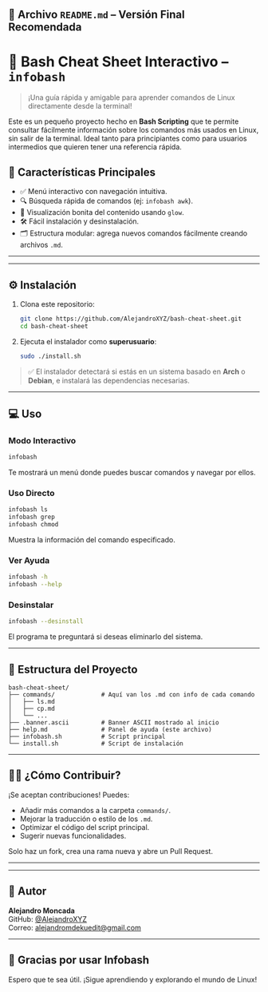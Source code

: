 ## 📄 Archivo `README.md` – Versión Final Recomendada

# 🐚 Bash Cheat Sheet Interactivo – `infobash`

> ¡Una guía rápida y amigable para aprender comandos de Linux directamente desde la terminal!

Este es un pequeño proyecto hecho en **Bash Scripting** que te permite consultar fácilmente información sobre los comandos más usados en Linux, sin salir de la terminal. Ideal tanto para principiantes como para usuarios intermedios que quieren tener una referencia rápida.


## 🧩 Características Principales

- ✅ Menú interactivo con navegación intuitiva.
- 🔍 Búsqueda rápida de comandos (ej: `infobash awk`).
- 📄 Visualización bonita del contenido usando `glow`.
- 🛠️ Fácil instalación y desinstalación.
- 🗂️ Estructura modular: agrega nuevos comandos fácilmente creando archivos `.md`.

---
---
## ⚙️ Instalación

1. Clona este repositorio:
   ```bash
   git clone https://github.com/AlejandroXYZ/bash-cheat-sheet.git
   cd bash-cheat-sheet
   ```

2. Ejecuta el instalador como **superusuario**:
   ```bash
   sudo ./install.sh
   ```

> ✅ El instalador detectará si estás en un sistema basado en **Arch** o **Debian**, e instalará las dependencias necesarias.
---

## 💻 Uso

### Modo Interactivo
```bash
infobash
```
Te mostrará un menú donde puedes buscar comandos y navegar por ellos.


### Uso Directo
```bash
infobash ls
infobash grep
infobash chmod
```

Muestra la información del comando especificado.

### Ver Ayuda
```bash
infobash -h
infobash --help
```

### Desinstalar
```bash
infobash --desinstall
```

El programa te preguntará si deseas eliminarlo del sistema.

---

## 📁 Estructura del Proyecto

```
bash-cheat-sheet/
├── commands/             # Aquí van los .md con info de cada comando
│   ├── ls.md
│   ├── cp.md
│   └── ...
├── .banner.ascii         # Banner ASCII mostrado al inicio
├── help.md               # Panel de ayuda (este archivo)
├── infobash.sh           # Script principal
└── install.sh            # Script de instalación
```

---


## 🧑‍💻 ¿Cómo Contribuir?

¡Se aceptan contribuciones! Puedes:

- Añadir más comandos a la carpeta `commands/`.
- Mejorar la traducción o estilo de los `.md`.
- Optimizar el código del script principal.
- Sugerir nuevas funcionalidades.

Solo haz un fork, crea una rama nueva y abre un Pull Request.

---
---

## 👤 Autor

**Alejandro Moncada**  
GitHub: [@AlejandroXYZ](https://github.com/AlejandroXYZ)  
Correo: alejandromdekuedit@gmail.com

---

## 🙌 Gracias por usar Infobash

Espero que te sea útil. ¡Sigue aprendiendo y explorando el mundo de Linux!
